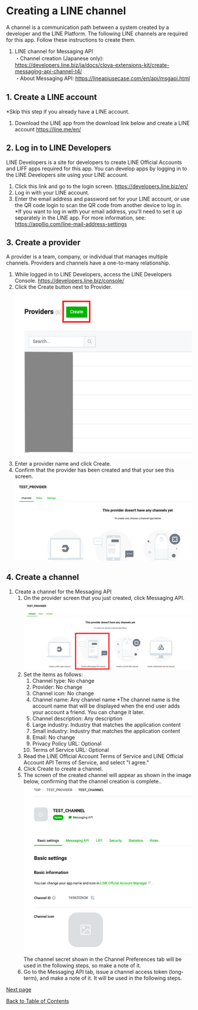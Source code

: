 # Creating a LINE channel

A channel is a communication path between a system created by a developer and the LINE Platform.
The following LINE channels are required for this app. Follow these instructions to create them.

1. LINE channel for Messaging API  
・Channel creation (Japanese only): https://developers.line.biz/ja/docs/clova-extensions-kit/create-messaging-api-channel-t4/  
・About Messaging API: https://lineapiusecase.com/en/api/msgapi.html  

## 1. Create a LINE account

*Skip this step if you already have a LINE account.

1. Download the LINE app from the download link below and create a LINE account
   https://line.me/en/

## 2. Log in to LINE Developers

LINE Developers is a site for developers to create LINE Official Accounts and LIFF apps required for this app. You can develop apps by logging in to the LINE Developers site using your LINE account.

1. Click this link and go to the login screen.
   https://developers.line.biz/en/
1. Log in with your LINE account.
1. Enter the email address and password set for your LINE account, or use the QR code login to scan the QR code from another device to log in.  
   *If you want to log in with your email address, you'll need to set it up separately in the LINE app. For more information, see:  
   https://appllio.com/line-mail-address-settings  

## 3. Create a provider

A provider is a team, company, or individual that manages multiple channels. Providers and channels have a one-to-many relationship.

1. While logged in to LINE Developers, access the LINE Developers Console.
   https://developers.line.biz/console/
2. Click the Create button next to Provider.  
   ![Creating a provider_1_ Image of the created part surrounded by a square](../images/en/line-provider-create-1-en.png)
3. Enter a provider name and click Create.
4. Confirm that the provider has been created and that your see this screen.  
   ![Creating a Provider_2](../images/en/line-provider-create-2-en.png)

## 4. Create a channel

1. Create a channel for the Messaging API
   1. On the provider screen that you just created, click Messaging API.  
      ![Create Channel_Image surrounding the Messaging API part](../images/en/line-channel-create-1-en.png)
   1. Set the items as follows:
      1. Channel type: No change
      1. Provider: No change
      1. Channel icon: No change
      1. Channel name: Any channel name
         *The channel name is the account name that will be displayed when the end user adds your account a friend. You can change it later.
      1. Channel description: Any description
      1. Large industry: Industry that matches the application content
      1. Small industry: Industry that matches the application content
      1. Email: No change
      1. Privacy Policy URL: Optional
      1. Terms of Service URL: Optional
   1. Read the LINE Official Account Terms of Service and LINE Official Account API Terms of Service, and select "I agree."
   1. Click Create to create a channel.
   1. The screen of the created channel will appear as shown in the image below, confirming that the channel creation is complete..  
      ![Creating a channel_2](../images/en/line-channel-create-2-en.png)  
      The channel secret shown in the Channel Preferences tab will be used in the following steps, so make a note of it.
   1. Go to the Messaging API tab, issue a channel access token (long-term), and make a note of it. It will be used in the following steps.

[Next page](richmenu-create.md)  

[Back to Table of Contents](README_en.md)
